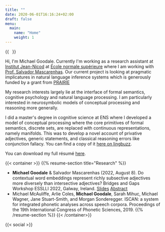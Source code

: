 ```yaml
---
title: ""
date: 2020-06-01T16:16:24+02:00
draft: false
menu:
  main:
    name: "Home"
    weight: 1
---
```


{{<image float="right" width="11em" frame="true" caption="Picture of me on a lovely terrasse in the small medieval town of Najac" src="img/me.jpg" >}}

Hi, I'm Michael Goodale. 
Currently I'm working as a research assistant at [Institut Jean-Nicod](http://www.institutnicod.org/?lang=fr) at [École normale supérieure](https://en.wikipedia.org/wiki/%C3%89cole_normale_sup%C3%A9rieure_(Paris)) where I am working with [Prof. Salvador Mascarenhas](https://web-risc.ens.fr/~smascarenhas/).
Our current project is looking at pragmatic implicatures in natural language inference systems which is generously funded by a grant from [PRAIRIE](https://prairie-institute.fr/)

My research interests largely lie at the interface of formal semantics, cognitive psychology and natural language processing.
I am particularly interested in neurosymbolic models of conceptual processing and reasoning more generally.

I did a master's degree in cognitive science at ENS where I developed a model of conceptual processing where the core primitives of formal semantics, discrete sets, are replaced with continuous representations, namely manifolds.
This was to develop a novel account of privative adjectives, generic statements, and classical reasoning errors like conjunction fallacy. 
You can find a copy of it [here on lingbuzz](https://ling.auf.net/lingbuzz/006797).

You can download my full résumé [here](/documents/resume-michael-goodale.pdf).


{{< container >}}
    {{% resume-section title="Research" %}}
* **Michael Goodale** & Salvador Mascarenhas (2022, August 8). Do contextual word embeddings represent richly subsective adjectives more diversely than intersective adjectives? Bridges and Gaps Workshop ESSLLI 2022, Galway, Ireland. [Slides](/documents/subsective-adjectives-ESSLLI.pdf) [Abstract](/documents/subsective-adjectives-abstract.pdf)
* Michael McAuliffe, Arlie Coles, **Michael Goodale**, Sarah Mihuc, Michael Wagner, Jane Stuart-Smith,
and Morgan Sonderegger. ISCAN: a system for integrated phonetic analyses across speech corpora.
Proceedings of the 19th International Congress of Phonetic Sciences, 2019.
    {{% /resume-section %}}
{{< /container>}}

{{< social >}}
